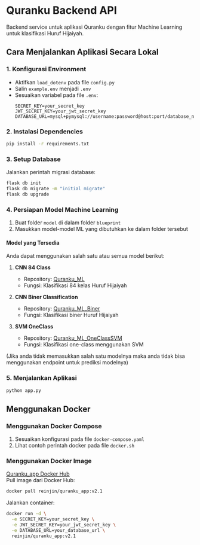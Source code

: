 # Quranku Backend API

Backend service untuk aplikasi Quranku dengan fitur Machine Learning untuk klasifikasi Huruf Hijaiyah.


## Cara Menjalankan Aplikasi Secara Lokal

### 1. Konfigurasi Environment
- Aktifkan `load_dotenv` pada file `config.py`
- Salin `example.env` menjadi `.env`
- Sesuaikan variabel pada file `.env`:
  ```
  SECRET_KEY=your_secret_key
  JWT_SECRET_KEY=your_jwt_secret_key
  DATABASE_URL=mysql+pymysql://username:password@host:port/database_name
  ```

### 2. Instalasi Dependencies
```bash
pip install -r requirements.txt
```

### 3. Setup Database
Jalankan perintah migrasi database:
```bash
flask db init
flask db migrate -m "initial migrate"
flask db upgrade
```

### 4. Persiapan Model Machine Learning
1. Buat folder `model` di dalam folder `blueprint`
2. Masukkan model-model ML yang dibutuhkan ke dalam folder tersebut

#### Model yang Tersedia
Anda dapat menggunakan salah satu atau semua model berikut:

1. **CNN 84 Class**
   - Repository: [Quranku_ML](https://github.com/Reinjin/Quranku_ML)
   - Fungsi: Klasifikasi 84 kelas Huruf Hijaiyah

2. **CNN Biner Classification**
   - Repository: [Quranku_ML_Biner](https://github.com/Reinjin/Quranku_ML_Biner)
   - Fungsi: Klasifikasi biner Huruf Hijaiyah

3. **SVM OneClass**
   - Repository: [Quranku_ML_OneClassSVM](https://github.com/Reinjin/Quranku_ML_OneClassSVM)
   - Fungsi: Klasifikasi one-class menggunakan SVM
  
(Jika anda tidak memasukkan salah satu modelnya maka anda tidak bisa menggunakan endpoint untuk prediksi modelnya)

### 5. Menjalankan Aplikasi
```bash
python app.py
```

## Menggunakan Docker

### Menggunakan Docker Compose
1. Sesuaikan konfigurasi pada file `docker-compose.yaml`
2. Lihat contoh perintah docker pada file `docker.sh`

### Menggunakan Docker Image
[Quranku_app Docker Hub](https://hub.docker.com/repository/docker/reinjin/quranku_app/general)  
Pull image dari Docker Hub:
```bash
docker pull reinjin/quranku_app:v2.1
```

Jalankan container:
```bash
docker run -d \
  -e SECRET_KEY=your_secret_key \
  -e JWT_SECRET_KEY=your_jwt_secret_key \
  -e DATABASE_URL=your_database_url \
  reinjin/quranku_app:v2.1
```
